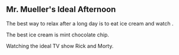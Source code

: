 ## Mr. Mueller's Ideal Afternoon

The best way to relax after a long day is to eat ice cream and watch .

The best ice cream is mint chocolate chip.

Watching the ideal TV show Rick and Morty.